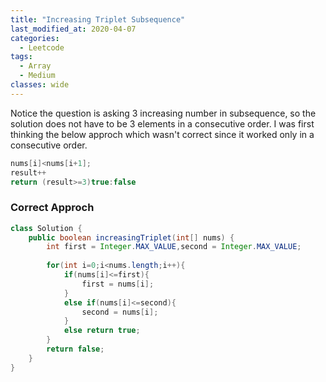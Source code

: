 ```yaml
---
title: "Increasing Triplet Subsequence"
last_modified_at: 2020-04-07
categories:
  - Leetcode
tags:
  - Array
  - Medium
classes: wide
---
```

Notice the question is asking 3 increasing number in subsequence, so the solution does not have to be 3 elements in a consecutive order. I was first thinking the below approch which wasn't correct since it worked only in a consecutive order.

``` java
nums[i]<nums[i+1];
result++ 
return (result>=3)true:false
```
### Correct Approch
```java
class Solution {
    public boolean increasingTriplet(int[] nums) {
        int first = Integer.MAX_VALUE,second = Integer.MAX_VALUE;
        
        for(int i=0;i<nums.length;i++){
            if(nums[i]<=first){
                first = nums[i];
            }
            else if(nums[i]<=second){
                second = nums[i];
            }
            else return true;
        }
        return false;
    }
}
```